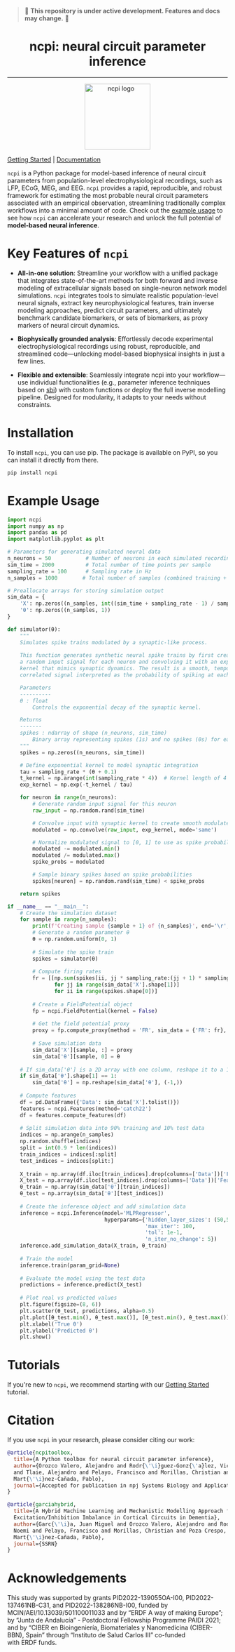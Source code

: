 > 🚧 **This repository is under active development. Features and docs may change.** 🚧

<div align="center">

# ncpi: neural circuit parameter inference
___

<img src="https://github.com/necolab-ugr/ncpi/blob/main/img/ncpi_logo.png" alt="ncpi logo" width="150">

</div>

[Getting Started](https://necolab-ugr.github.io/ncpi/tutorials/getting_started.html) | [Documentation](https://necolab-ugr.github.io/ncpi/)

`ncpi` is a Python package for model-based inference of neural circuit parameters from population-level 
electrophysiological recordings, such as LFP, ECoG, MEG, and EEG. `ncpi` provides a rapid, reproducible, and robust 
framework for estimating the most probable neural circuit parameters associated with an empirical observation, 
streamlining traditionally complex workflows into a minimal amount of code. Check out the [example usage](#example-usage) 
to see how `ncpi` can accelerate your research and unlock the full potential of **model-based neural inference**.

# Key Features of `ncpi`
- **All-in-one solution**: Streamline your workflow with a unified package that integrates state-of-the-art methods for
both forward and inverse modeling of extracellular signals based on single-neuron network model simulations. `ncpi` 
integrates tools to simulate realistic population-level neural signals, extract key neurophysiological features, 
train inverse modeling approaches, predict circuit parameters, and ultimately benchmark candidate biomarkers, or 
sets of biomarkers, as proxy markers of neural circuit dynamics.

- **Biophysically grounded analysis**: Effortlessly decode experimental electrophysiological recordings using robust, 
reproducible, and streamlined code—unlocking model-based biophysical insights in just a few lines.

- **Flexible and extensible**: Seamlessly integrate ncpi into your workflow—use individual functionalities (e.g.,
parameter inference techniques based on [sbi](https://sbi-dev.github.io/sbi)) with custom functions or deploy the full 
inverse modelling pipeline. Designed for modularity, it adapts to your needs without constraints.


# Installation
To install `ncpi`, you can use pip. The package is available on PyPI, so you can install it directly from 
there.

```bash
pip install ncpi
```

# Example Usage
```python
import ncpi
import numpy as np
import pandas as pd
import matplotlib.pyplot as plt

# Parameters for generating simulated neural data
n_neurons = 50           # Number of neurons in each simulated recording
sim_time = 2000          # Total number of time points per sample 
sampling_rate = 100      # Sampling rate in Hz
n_samples = 1000        # Total number of samples (combined training + test set)

# Preallocate arrays for storing simulation output
sim_data = {
    'X': np.zeros((n_samples, int((sim_time + sampling_rate - 1) / sampling_rate))), 
    'θ': np.zeros((n_samples, 1))
}

def simulator(θ):
    """
    Simulates spike trains modulated by a synaptic-like process.
    
    This function generates synthetic neural spike trains by first creating
    a random input signal for each neuron and convolving it with an exponential
    kernel that mimics synaptic dynamics. The result is a smooth, temporally 
    correlated signal interpreted as the probability of spiking at each time step.

    Parameters
    ----------
    θ : float
        Controls the exponential decay of the synaptic kernel.

    Returns
    -------
    spikes : ndarray of shape (n_neurons, sim_time)
        Binary array representing spikes (1s) and no spikes (0s) for each neuron over time.
    """
    spikes = np.zeros((n_neurons, sim_time))

    # Define exponential kernel to model synaptic integration
    tau = sampling_rate * (θ + 0.1)   
    t_kernel = np.arange(int(sampling_rate * 4))  # Kernel length of 4 seconds
    exp_kernel = np.exp(-t_kernel / tau)

    for neuron in range(n_neurons):
        # Generate random input signal for this neuron
        raw_input = np.random.rand(sim_time)

        # Convolve input with synaptic kernel to create smooth modulated signal
        modulated = np.convolve(raw_input, exp_kernel, mode='same')

        # Normalize modulated signal to [0, 1] to use as spike probability
        modulated -= modulated.min()
        modulated /= modulated.max()
        spike_probs = modulated

        # Sample binary spikes based on spike probabilities
        spikes[neuron] = np.random.rand(sim_time) < spike_probs

    return spikes

if __name__ == "__main__":
    # Create the simulation dataset
    for sample in range(n_samples):
        print(f'Creating sample {sample + 1} of {n_samples}', end='\r', flush=True)
        # Generate a random parameter θ
        θ = np.random.uniform(0, 1)
        
        # Simulate the spike train
        spikes = simulator(θ)
        
        # Compute firing rates
        fr = [[np.sum(spikes[ii, jj * sampling_rate:(jj + 1) * sampling_rate]) 
               for jj in range(sim_data['X'].shape[1])]
               for ii in range(spikes.shape[0])]
    
        # Create a FieldPotential object
        fp = ncpi.FieldPotential(kernel = False)    
        
        # Get the field potential proxy
        proxy = fp.compute_proxy(method = 'FR', sim_data = {'FR': fr}, sim_step = None)
        
        # Save simulation data 
        sim_data['X'][sample, :] = proxy
        sim_data['θ'][sample, 0] = θ
    
    # If sim_data['θ'] is a 2D array with one column, reshape it to a 1D array
    if sim_data['θ'].shape[1] == 1:
        sim_data['θ'] = np.reshape(sim_data['θ'], (-1,))
        
    # Compute features
    df = pd.DataFrame({'Data': sim_data['X'].tolist()})
    features = ncpi.Features(method='catch22')
    df = features.compute_features(df)
    
    # Split simulation data into 90% training and 10% test data
    indices = np.arange(n_samples)
    np.random.shuffle(indices)
    split = int(0.9 * len(indices))
    train_indices = indices[:split]
    test_indices = indices[split:]
    
    X_train = np.array(df.iloc[train_indices].drop(columns=['Data'])['Features'].tolist())
    X_test = np.array(df.iloc[test_indices].drop(columns=['Data'])['Features'].tolist())
    θ_train = np.array(sim_data['θ'][train_indices])
    θ_test = np.array(sim_data['θ'][test_indices])
    
    # Create the inference object and add simulation data
    inference = ncpi.Inference(model='MLPRegressor', 
                               hyperparams={'hidden_layer_sizes': (50,50),
                                            'max_iter': 100,
                                            'tol': 1e-1,
                                            'n_iter_no_change': 5})
    inference.add_simulation_data(X_train, θ_train)
    
    # Train the model
    inference.train(param_grid=None)
    
    # Evaluate the model using the test data
    predictions = inference.predict(X_test)
    
    # Plot real vs predicted values
    plt.figure(figsize=(8, 6))
    plt.scatter(θ_test, predictions, alpha=0.5)
    plt.plot([θ_test.min(), θ_test.max()], [θ_test.min(), θ_test.max()], 'r--')
    plt.xlabel('True θ')
    plt.ylabel('Predicted θ')
    plt.show()

```

# Tutorials
If you're new to `ncpi`, we recommend starting with our [Getting Started](https://necolab-ugr.github.io/ncpi/)
tutorial.

# Citation
If you use `ncpi` in your research, please consider citing our work:

```bibtex
@article{ncpitoolbox,
  title={A Python toolbox for neural circuit parameter inference},
  author={Orozco Valero, Alejandro and Rodr{\'\i}guez-Gonz{\'a}lez, Victor and Montobbio, Noemi and Casal, Miguel A.
  and Tlaie, Alejandro and Pelayo, Francisco and Morillas, Christian and Poza Crespo, Jesus and Gomez Peña, Carlos and 
  Mart{\'\i}nez-Cañada, Pablo},
  journal={Accepted for publication in npj Systems Biology and Applications}
}

@article{garciahybrid,
  title={A Hybrid Machine Learning and Mechanistic Modelling Approach for Probing Potential Biomarkers of 
  Excitation/Inhibition Imbalance in Cortical Circuits in Dementia},
  author={Garc{\'\i}a, Juan Miguel and Orozco Valero, Alejandro and Rodr{\'\i}guez-Gonz{\'a}lez, Victor and Montobbio, 
  Noemi and Pelayo, Francisco and Morillas, Christian and Poza Crespo, Jesus and Gomez Peña, Carlos and 
  Mart{\'\i}nez-Cañada, Pablo},
  journal={SSRN}
}
```

# Acknowledgements
This study was supported by grants PID2022-139055OA-I00, PID2022-137461NB-C31, and PID2022-138286NB-I00, 
funded by MCIN/AEI/10.13039/501100011033 and by “ERDF A way of making Europe”; by “Junta de Andalucía” - 
Postdoctoral Fellowship Programme PAIDI 2021; and by “CIBER en Bioingeniería, Biomateriales y Nanomedicina 
(CIBER-BBN), Spain” through “Instituto de Salud Carlos III” co-funded with ERDF funds.
